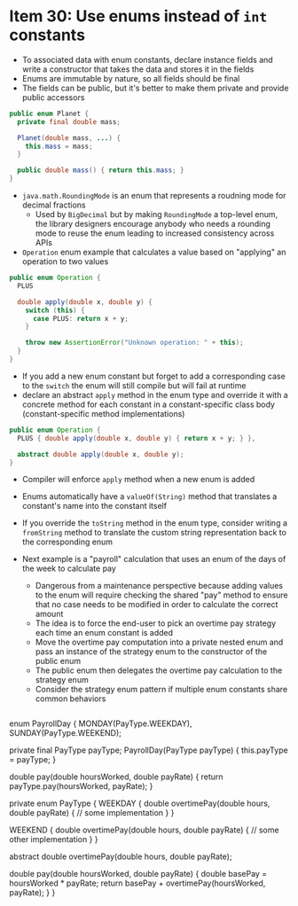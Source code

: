 # Item 30: Use enums instead of `int` constants

* To associated data with enum constants, declare instance fields and write a constructor that takes the data and stores it in the fields
* Enums are immutable by nature, so all fields should be final
* The fields can be public, but it's better to make them private and provide public accessors

```java
public enum Planet {
  private final double mass;

  Planet(double mass, ...) {
    this.mass = mass;
  }

  public double mass() { return this.mass; }
}
```
* `java.math.RoundingMode` is an enum that represents a roudning mode for decimal fractions
  * Used by `BigDecimal` but by making `RoundingMode` a top-level enum, the library designers encourage anybody who needs a rounding mode to reuse the enum leading to increased consistency across APIs
* `Operation` enum example that calculates a value based on "applying" an operation to two values

```java
public enum Operation {
  PLUS

  double apply(double x, double y) {
    switch (this) {
      case PLUS: return x + y;
    }

    throw new AssertionError("Unknown operation: " + this);
  }
}
```

* If you add a new enum constant but forget to add a corresponding case to the `switch` the enum will still compile but will fail at runtime
* declare an abstract `apply` method in the enum type and override it with a concrete method for each constant in a constant-specific class body (constant-specific method implementations)


```java
public enum Operation {
  PLUS { double apply(double x, double y) { return x + y; } },

  abstract double apply(double x, double y);
}
```

* Compiler will enforce `apply` method when a new enum is added
* Enums automatically have a `valueOf(String)` method that translates a constant's name into the constant itself
* If you override the `toString` method in the enum type, consider writing a `fromString` method to translate the custom string representation back to the corresponding enum
* Next example is a "payroll" calculation that uses an enum of the days of the week to calculate pay
  * Dangerous from a maintenance perspective because adding values to the enum will require checking the shared "pay" method to ensure that no case needs to be modified in order to calculate the correct amount
  * The idea is to force the end-user to pick an overtime pay strategy each time an enum constant is added
  * Move the overtime pay computation into a private nested enum and pass an instance of the strategy enum to the constructor of the public enum
  * The public enum then delegates the overtime pay calculation to the strategy enum
  * Consider the strategy enum pattern if multiple enum constants share common behaviors

  ```java
enum PayrollDay {
  MONDAY(PayType.WEEKDAY),
  SUNDAY(PayType.WEEKEND);

  private final PayType payType;
  PayrollDay(PayType payType) { this.payType = payType; }

  double pay(double hoursWorked, double payRate) {
    return payType.pay(hoursWorked, payRate);
  }

  private enum PayType {
    WEEKDAY {
      double overtimePay(double hours, double payRate) {
        // some implementation
      }
  }

  WEEKEND {
    double overtimePay(double hours, double payRate) {
      // some other implementation
    }
  }

  abstract double overtimePay(double hours, double payRate);

  double pay(double hoursWorked, double payRate) {
    double basePay = hoursWorked * payRate;
    return basePay + overtimePay(hoursWorked, payRate);
  }
}
  ```
